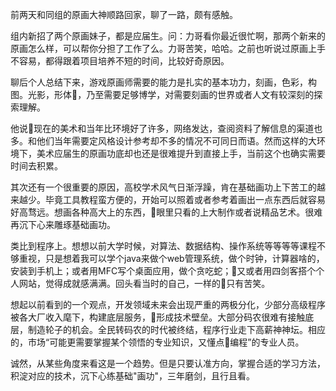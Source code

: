 前两天和同组的原画大神顺路回家，聊了一路，颇有感触。

组内新招了两个原画妹子，都是应届生。问：力哥看你最近很忙啊，那两个新来的原画怎么样，可以帮你分担了工作了么。力哥苦笑，哈哈。之前也听说过原画上手不容易，都得跟着项目培养不短的时间，比较好奇原因。

聊后个人总结下来，游戏原画师需要的能力是扎实的基本功力，刻画，色彩，构图。光影，形体，乃至需要足够博学，对需要刻画的世界或者人文有较深刻的探索理解。

他说现在的美术和当年比环境好了许多，网络发达，查阅资料了解信息的渠道也多。和他们当年需要定风格设计参考却不多的情况不可同日而语。然而这样的大环境下，美术应届生的原画功底却也还是很难提升到直接上手，当前这个也确实需要时间去积累。

其次还有一个很重要的原因，高校学术风气日渐浮躁，肯在基础画功上下苦工的越来越少。毕竟工具教程蛮方便的，开始可以照着或者参考着画出一点东西后就容易好高骛远。想画各种高大上的东西，眼里只看的上大制作或者说精品艺术。很难再沉下心来雕琢基础画功。

类比到程序上。想想以前大学时候，对算法、数据结构、操作系统等等等等课程不够重视，只是想着我可以学个java来做个web管理系统，做个时钟，计算器啥的，安装到手机上；或者用MFC写个桌面应用，做个贪吃蛇；又或者用四剑客搭个个人网站，觉得成就感满满。回头看当时的自己，一样的只有苦笑。

想起以前看到的一个观点，开发领域未来会出现严重的两极分化，少部分高级程序被各大厂收入麾下，构建底层服务，形成技术壁垒。大部分码农很难有接触底层，制造轮子的机会。全民转码农的时代被终结，程序行业走下高薪神神坛。相应的，市场“可能更需要掌握某个领悟的专业知识，又懂点编程”的专业人员。

诚然，从某些角度来看这是一个趋势。但是只要认准方向，掌握合适的学习方法，积淀对应的技术，沉下心练基础"画功"，三年磨剑，且行且看。